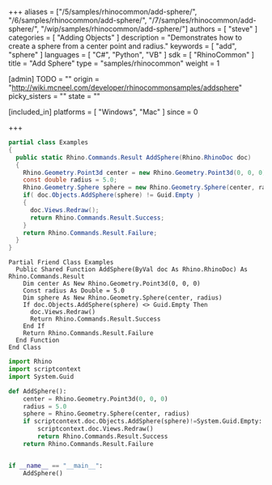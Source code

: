+++
aliases = ["/5/samples/rhinocommon/add-sphere/", "/6/samples/rhinocommon/add-sphere/", "/7/samples/rhinocommon/add-sphere/", "/wip/samples/rhinocommon/add-sphere/"]
authors = [ "steve" ]
categories = [ "Adding Objects" ]
description = "Demonstrates how to create a sphere from a center point and radius."
keywords = [ "add", "sphere" ]
languages = [ "C#", "Python", "VB" ]
sdk = [ "RhinoCommon" ]
title = "Add Sphere"
type = "samples/rhinocommon"
weight = 1

[admin]
TODO = ""
origin = "http://wiki.mcneel.com/developer/rhinocommonsamples/addsphere"
picky_sisters = ""
state = ""

[included_in]
platforms = [ "Windows", "Mac" ]
since = 0

+++

<div class="codetab-content" id="cs">

```cs
partial class Examples
{
  public static Rhino.Commands.Result AddSphere(Rhino.RhinoDoc doc)
  {
    Rhino.Geometry.Point3d center = new Rhino.Geometry.Point3d(0, 0, 0);
    const double radius = 5.0;
    Rhino.Geometry.Sphere sphere = new Rhino.Geometry.Sphere(center, radius);
    if( doc.Objects.AddSphere(sphere) != Guid.Empty )
    {
      doc.Views.Redraw();
      return Rhino.Commands.Result.Success;
    }
    return Rhino.Commands.Result.Failure;
  }
}
```

</div>


<div class="codetab-content" id="vb">

```vbnet
Partial Friend Class Examples
  Public Shared Function AddSphere(ByVal doc As Rhino.RhinoDoc) As Rhino.Commands.Result
	Dim center As New Rhino.Geometry.Point3d(0, 0, 0)
	Const radius As Double = 5.0
	Dim sphere As New Rhino.Geometry.Sphere(center, radius)
	If doc.Objects.AddSphere(sphere) <> Guid.Empty Then
	  doc.Views.Redraw()
	  Return Rhino.Commands.Result.Success
	End If
	Return Rhino.Commands.Result.Failure
  End Function
End Class
```

</div>


<div class="codetab-content" id="py">

```python
import Rhino
import scriptcontext
import System.Guid

def AddSphere():
    center = Rhino.Geometry.Point3d(0, 0, 0)
    radius = 5.0
    sphere = Rhino.Geometry.Sphere(center, radius)
    if scriptcontext.doc.Objects.AddSphere(sphere)!=System.Guid.Empty:
        scriptcontext.doc.Views.Redraw()
        return Rhino.Commands.Result.Success
    return Rhino.Commands.Result.Failure


if __name__ == "__main__":
    AddSphere()
```

</div>
